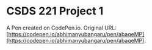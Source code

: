 # CSDS 221 Project 1

A Pen created on CodePen.io. Original URL: [https://codepen.io/abhimanyubangaru/pen/abaqeMP](https://codepen.io/abhimanyubangaru/pen/abaqeMP).

